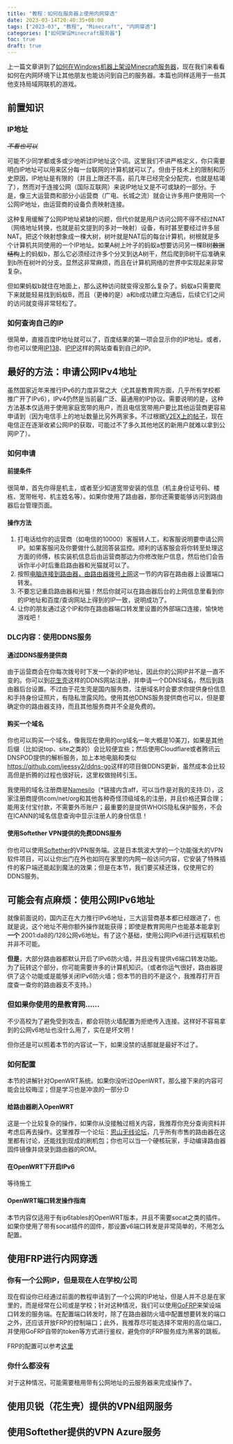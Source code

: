 ```yaml
---
title: "教程：如何在服务器上使用内网穿透"
date: 2023-03-14T20:40:35+08:00
tags: ["2023-03", "教程", "Minecraft", "内网穿透"]
categories: ["如何架设Minecraft服务器"]
toc: true
draft: true
---
```


上一篇文章讲到了[如何在Windows机器上架设Minecraft服务器](https://blog.sorali.org/2023/03/%E6%95%99%E7%A8%8B%E5%A6%82%E4%BD%95%E5%9C%A8windows%E6%9C%BA%E5%99%A8%E4%B8%8A%E6%9E%B6%E8%AE%BEminecraft%E6%9C%8D%E5%8A%A1%E5%99%A8/)，现在我们来看看如何在内网环境下让其他朋友也能访问到自己的服务器。本篇也同样适用于一些其他支持局域网联机的游戏。

## 前置知识  

### IP地址  

*~~不看也可以~~*  

可能不少同学都或多或少地听过IP地址这个词。这里我们不讲严格定义，你只需要明白IP地址可以用来区分每一台联网的计算机就可以了。但由于技术上的限制和历史原因，IP地址是有限的（并且上限还不高，前几年已经完全分配完，也就是枯竭了），然而对于连接公网（国际互联网）来说IP地址又是不可或缺的一部分。于是，像三大运营商和部分小运营商（广电、长城之流）就会让许多用户使用同一个公网IP地址，由运营商的设备负责映射连接。  

这种复用缓解了公网IP地址紧缺的问题，但代价就是用户访问公网不得不经过NAT（网络地址转换，也就是前文提到的多对一映射）设备，有时甚至要经过许多层NAT。把这个映射想象成一棵大树，树叶就是NAT后的每台计算机，树根就是多个计算机共同使用的一个IP地址。如果A树上叶子的蚂蚁a想要访问另一棵B树~~数据结构~~上的蚂蚁b，那么它必须经过许多个分叉到达A树干，然后爬到B树干后准确来到b所在树叶的分支。显然这非常麻烦，而且在计算机网络的世界中实现起来非常复杂。  

但如果蚂蚁b就住在地面上，那么这种访问就变得没那么复杂了。蚂蚁a只需要爬下来就能轻易找到蚂蚁B，而且（更棒的是）a和b成功建立沟通后，后续它们之间的访问就变得非常轻松了。  

### 如何查询自己的IP  

很简单，直接百度IP地址就可以了，百度结果的第一项会显示你的IP地址。或者，你也可以使用[IP138](https://www.ip138.com/)、[IPIP](https://ipip.net)这样的网站查看到自己的IP。

## 最好的方法：申请公网IPv4地址  

虽然国家近年来推行IPv6的力度非常之大（尤其是教育网方面，几乎所有学校都推广开了IPv6），IPv4仍然是当前最广泛、最通用的IP协议。需要说明的是，这种方法基本仅适用于使用家庭宽带的用户，而且电信宽带用户要比其他运营商更容易申请到（因为电信手上的地址数量比另外两家多。不过根据[V2EX上的帖子](https://www.v2ex.com/t/918975)，现在电信正在逐渐收紧公网IP的获取，可能过不了多久其他地区的新用户就难以拿到公网IP了）。

### 如何申请  

#### 前提条件  

很简单，首先你得是机主，或者至少知道宽带安装的信息（机主身份证号码、楼栋、宽带帐号、机主姓名等）。如果你使用了路由器，那你还需要能够访问到路由器后台管理页面。  

#### 操作方法

1. 打电话给你的运营商（如电信的10000）客服转人工，和客服说明要申请公网IP。如果客服问及你要做什么就回答装监控。顺利的话客服会将你转至处理这方面的师傅，核实装机信息后由运营商那边为你修改账户信息，然后他们会告诉你半小时后重启路由器和光猫就可以了。  
2. 按照[电脑连接到路由器，由路由器拨号上网](https://blog.sorali.org/2023/03/%E6%95%99%E7%A8%8B%E5%A6%82%E4%BD%95%E5%9C%A8windows%E6%9C%BA%E5%99%A8%E4%B8%8A%E6%9E%B6%E8%AE%BEminecraft%E6%9C%8D%E5%8A%A1%E5%99%A8/#%E7%94%B5%E8%84%91%E8%BF%9E%E6%8E%A5%E5%88%B0%E8%B7%AF%E7%94%B1%E5%99%A8%E7%94%B1%E8%B7%AF%E7%94%B1%E5%99%A8%E6%8B%A8%E5%8F%B7%E4%B8%8A%E7%BD%91)这一节的内容在路由器上设置端口转发。  
3. 不要忘记重启路由器和光猫！然后你就可以在路由器后台的上网信息里看到你的IP地址和百度/查询网站上得到的IP一致，说明成功了。
4. 让你的朋友通过这个IP和你在路由器端口转发里设置的外部端口连接，愉快地游戏吧！

### DLC内容：使用DDNS服务  

#### 通过DDNS服务提供商

由于运营商会在你每次拨号时下发一个新的IP地址，因此你的公网IP并不是一直不变的。你可以到[花生壳](https://hsk.oray.com/)这样的DDNS网站注册，并申请一个DDNS域名，然后到路由器后台设置。不过由于花生壳是国内服务商，注册域名时会要求你提供身份信息和手持身份证照片，有隐私泄露风险。使用其他DDNS服务提供商也可以，但是要确定你的路由器支持，而且其他服务商并不全是免费的。  

#### 购买一个域名  

你也可以购买一个域名，像我现在使用的org域名一年大概是10美刀，如果是其他后缀（比如说top、site之类的）会比较便宜些；然后使用Cloudflare或者腾讯云DNSPOD提供的解析服务，加上本地电脑和类似<https://github.com/jeessy2/ddns-go>这样的项目做DDNS更新，虽然成本会比较高但是折腾的过程也很好玩，这里权做抛砖引玉。  

我使用的域名注册商是[Namesilo](https://www.namesilo.com/?rid=0c3b686ew)（*链接内含aff，可以当作是对我的支持:D），这家注册商提供com/net/org和其他各种奇怪顶级域名的注册，并且价格还算合理；能用支付宝付款，不需要外币账户；最重要的是提供WHOIS隐私保护服务，不会在ICANN的域名信息查询中显示注册人的身份信息！  

#### 使用Softether VPN提供的免费DDNS服务

你也可以使用[Softether](https://www.softether.org/)的VPN服务端。这是日本筑波大学的一个功能强大的VPN软件项目，可以让你出门在外也如同在家里的内网一般访问内容，它安装了特殊插件的客户端还能起到魔法的效果；但是在本节，我们要买椟还珠，仅使用它的DDNS服务。

## 可能会有点麻烦：使用公网IPv6地址

就像前面说的，国内正在大力推行IPv6地址，三大运营商基本都已经跟进了，也就是说，这个地址不用你额外操作就能获得；即使是教育网用户也能基本能拿到 __一个__ 2001:da8的/128公网v6地址。有了这个基础，使用公网IPv6进行远程联机也并非不可能。

__但是__，大部分路由器都默认开启了IPv6防火墙，并且没有提供v6端口转发功能。为了玩转这个部分，你可能需要许多的计算机知识。（或者你运气很好，路由器提供了这个功能或是能够关闭IPv6防火墙；但本节的目的不是这个，我推荐打开百度查一查你的路由器支不支持。）

### 但如果你使用的是教育网……  

不少高校为了避免受到攻击，都会将防火墙配置为拒绝传入连接。这样好不容易拿到的公网v6地址也没什么用了，实在是坏文明！

但你还是可以照着本节的内容试一下，如果没禁的话那就是最好不过了。

### 如何配置  

本节的讲解针对OpenWRT系统。如果你没听过OpenWRT，那么接下来的内容可能会比较晦涩；但是学习也是冲浪的一部分:D

#### 给路由器刷入OpenWRT  

这是一个比较复杂的操作，如果你从没接触过相关内容，我推荐你充分查询资料并考虑后再去操作。这里推荐一个论坛：[恩山无线论坛](https://www.right.com.cn/forum/forum.php)，几乎所有市售的路由器在这里都有讨论，还能找到现成的刷机包；你也可以当一个硬核玩家，手动编译路由器固件镜像并烧录到路由器的ROM。

#### 在OpenWRT下开启IPv6  

等待施工

#### OpenWRT端口转发操作指南  

本节内容仅适用于有ip6tables的OpenWRT版本，并且不需要socat之类的插件。如果你使用了带有socat插件的固件，那设置v6端口转发是非常简单的，不用怎么配置。

## 使用FRP进行内网穿透  

### 你有一个公网IP，但是现在人在学校/公司  

现在假设你已经通过前面的教程申请到了一个公网的IP地址，但是人并不总是在家里的，而是经常在公司或是学校；针对这种情况，我们可以使用[GoFRP](https://gofrp.org/docs/)来架设端口转发的服务端。在配置端口转发时，除了在路由器防火墙中配置想要转发的端口之外，还应该开放FRP的控制端口；此外，我推荐尽可能选择不常用的高位端口，并使用GoFRP自带的token等方式进行鉴权，避免你的FRP服务成为黑客的跳板。  

FRP的配置可以参考[这里](ss)

### 你什么都没有  

对于这种情况，可能需要租用带有公网地址的云服务器来完成操作了。

## 使用贝锐（花生壳）提供的VPN组网服务  

## 使用Softether提供的VPN Azure服务
